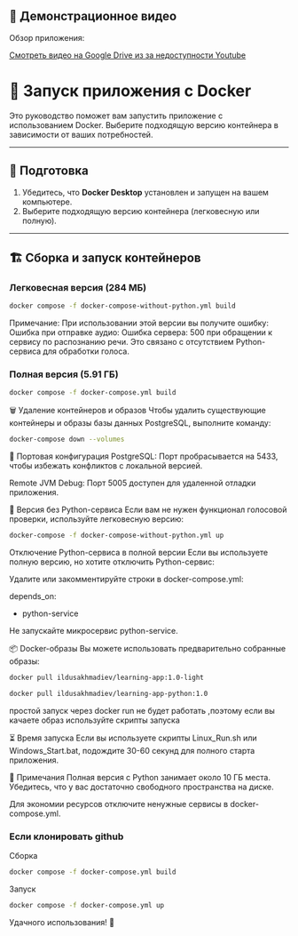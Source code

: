 ## 🎥 Демонстрационное видео

Обзор приложения:

[Смотреть видео на Google Drive из за недоступности Youtube](https://drive.google.com/file/d/1GSYHTPOtfX-GrRZOOv4fgTs1iln-rSwt/view)

# 🚀 Запуск приложения с Docker

Это руководство поможет вам запустить приложение с использованием Docker. Выберите подходящую версию контейнера в зависимости от ваших потребностей.

---

## 🔧 Подготовка

1. Убедитесь, что **Docker Desktop** установлен и запущен на вашем компьютере.
2. Выберите подходящую версию контейнера (легковесную или полную).

---

## 🏗 Сборка и запуск контейнеров

### Легковесная версия (284 МБ)

```bash
docker compose -f docker-compose-without-python.yml build
```   
               
Примечание:
При использовании этой версии вы получите ошибку:
Ошибка при отправке аудио: Ошибка сервера: 500 при обращении к сервису по распознанию речи.
Это связано с отсутствием Python-сервиса для обработки голоса.

### Полная версия (5.91 ГБ)

```bash
docker compose -f docker-compose.yml build
```  

🗑️ Удаление контейнеров и образов
Чтобы удалить существующие контейнеры и образы базы данных PostgreSQL, выполните команду:

```bash
docker-compose down --volumes
```

🔌 Портовая конфигурация
PostgreSQL: Порт пробрасывается на 5433, чтобы избежать конфликтов с локальной версией.

Remote JVM Debug: Порт 5005 доступен для удаленной отладки приложения.

🐍 Версия без Python-сервиса
Если вам не нужен функционал голосовой проверки, используйте легковесную версию:
```bash
docker-compose -f docker-compose-without-python.yml up
```

Отключение Python-сервиса в полной версии
Если вы используете полную версию, но хотите отключить Python-сервис:

Удалите или закомментируйте строки в docker-compose.yml:

depends_on:
  - python-service

Не запускайте микросервис python-service.

📦 Docker-образы
Вы можете использовать предварительно собранные образы:

```bash
docker pull ildusakhmadiev/learning-app:1.0-light
```
```bash
docker pull ildusakhmadiev/learning-app-python:1.0
```

простой запуск через docker run не будет работать ,поэтому если вы качаете образ используйте скрипты запуска

⏳ Время запуска
Если вы используете скрипты Linux_Run.sh или Windows_Start.bat, подождите 30-60 секунд для полного старта приложения.

📝 Примечания
Полная версия с Python занимает около 10 ГБ места. Убедитесь, что у вас достаточно свободного пространства на диске.

Для экономии ресурсов отключите ненужные сервисы в docker-compose.yml.

### Если клонировать github
Сборка
```bash
docker compose -f docker-compose.yml build
```
Запуск
```bash
docker compose -f docker-compose.yml up
```
Удачного использования! 🎉
